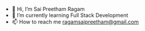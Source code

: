 - 👋 Hi, I’m Sai Preetham Ragam
- 🌱 I’m currently learning Full Stack Development
- 📫 How to reach me ragamsaipreetham@gmail.com

<!---
SaiPreethamRagam/SaiPreethamRagam is a ✨ special ✨ repository because its `README.md` (this file) appears on your GitHub profile.
You can click the Preview link to take a look at your changes.
--->
